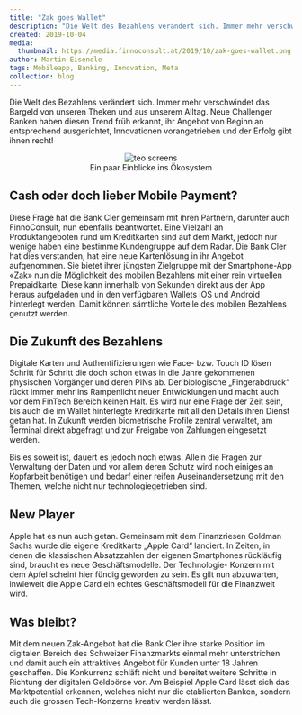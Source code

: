 ```yaml
---
title: "Zak goes Wallet"
description: "Die Welt des Bezahlens verändert sich. Immer mehr verschwindet das Bargeld von unseren Theken und aus unserem Alltag."
created: 2019-10-04
media:
  thumbnail: https://media.finnoconsult.at/2019/10/zak-goes-wallet.png
author: Martin Eisendle
tags: Mobileapp, Banking, Innovation, Meta
collection: blog
---
```


Die Welt des Bezahlens verändert sich. Immer mehr verschwindet das Bargeld von unseren Theken und aus unserem Alltag. Neue Challenger Banken haben diesen Trend früh erkannt, ihr Angebot von Beginn an entsprechend ausgerichtet, Innovationen vorangetrieben und der Erfolg gibt ihnen recht!

<figure style="text-align:center">
  <img src="https://media.finnoconsult.at/2019/10/zak-goes-wallet-screens.jpg" alt="teo screens">
  <figcaption style="text-align:center">
    Ein paar Einblicke ins Ökosystem
  </figcaption>
</figure>


## Cash oder doch lieber Mobile Payment?
Diese Frage hat die Bank Cler gemeinsam mit ihren Partnern, darunter auch FinnoConsult, nun ebenfalls beantwortet. Eine Vielzahl an Produktangeboten rund um Kreditkarten sind auf dem Markt, jedoch nur wenige haben eine bestimme Kundengruppe auf dem Radar. Die Bank Cler hat dies verstanden, hat eine neue Kartenlösung in ihr Angebot aufgenommen. Sie bietet ihrer jüngsten Zielgruppe mit der Smartphone-App «Zak» nun die Möglichkeit des mobilen Bezahlens mit einer rein virtuellen Prepaidkarte. Diese kann innerhalb von Sekunden direkt aus der App heraus aufgeladen und in den verfügbaren Wallets iOS und Android hinterlegt werden. Damit können sämtliche Vorteile des mobilen Bezahlens genutzt werden.

## Die Zukunft des Bezahlens
Digitale Karten und Authentifizierungen wie Face- bzw. Touch ID lösen Schritt für Schritt die doch schon etwas in die Jahre gekommenen physischen Vorgänger und deren PINs ab.
Der biologische „Fingerabdruck“ rückt immer mehr ins Rampenlicht neuer Entwicklungen und macht auch vor dem FinTech Bereich keinen Halt.
Es wird nur eine Frage der Zeit sein, bis auch die im Wallet hinterlegte Kreditkarte mit all den Details ihren Dienst getan hat. In Zukunft werden biometrische Profile zentral verwaltet, am Terminal direkt abgefragt und zur Freigabe von Zahlungen eingesetzt werden.

Bis es soweit ist, dauert es jedoch noch etwas. Allein die Fragen zur Verwaltung der Daten und vor allem deren Schutz wird noch einiges an Kopfarbeit benötigen und bedarf einer reifen Auseinandersetzung mit den Themen, welche nicht nur technologiegetrieben sind.




## New Player
Apple hat es nun auch getan. Gemeinsam mit dem Finanzriesen Goldman Sachs wurde die eigene Kreditkarte „Apple Card“ lanciert. In Zeiten, in denen die klassischen Absatzzahlen der eigenen Smartphones rückläufig sind, braucht es neue Geschäftsmodelle. Der Technologie- Konzern mit dem Apfel scheint hier fündig geworden zu sein. Es gilt nun abzuwarten, inwieweit die Apple Card ein echtes Geschäftsmodell für die Finanzwelt wird.

## Was bleibt?
Mit dem neuen Zak-Angebot hat die Bank Cler ihre starke Position im digitalen Bereich des Schweizer Finanzmarkts einmal mehr unterstrichen und damit auch ein attraktives Angebot für Kunden unter 18 Jahren geschaffen. Die Konkurrenz schläft nicht und bereitet weitere Schritte in Richtung der digitalen Geldbörse vor. Am Beispiel Apple Card lässt sich das Marktpotential erkennen, welches nicht nur die etablierten Banken, sondern auch die grossen Tech-Konzerne kreativ werden lässt.
